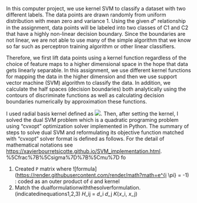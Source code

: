 
In this computer project, we use kernel SVM to classify a dataset with two different labels. The data points are drawn randomly from uniform distribution with mean zero and variance 1. Using the given 𝑑" relationship in the assignment, data points will be labeled into two classes of C1 and C2 that have a highly non-linear decision boundary. Since the boundaries are not linear, we are not able to use many of the simple algorithm that we know so far such as perceptron training algorithm or other linear classifiers.

Therefore, we first lift data points using a kernel function regardless of the choice of feature maps to a higher dimensional space in the hope that data gets linearly separable. In this assignment, we use different kernel functions for mapping the data in the higher dimension and then we use support vector machine (SVM) algorithm to classify the data. In addition, we calculate the half spaces (decision boundaries) both analytically using the contours of discriminate functions as well as calculating decision boundaries numerically by approximation these functions.

I used radial basis kernel defined as <img src="https://render.githubusercontent.com/render/math?math=e^\frac{||X_i - x_j||}{1}">. Then, after setting the kernel, I solved the dual SVM problem which is a quadratic programing problem using “cvxopt” optimization solver implemented in Python. The summary of steps to solve dual SVM and reformulating its objective function matched with “cvxopt” solver format is defined as follows. For the detail of mathematical notations see <https://xavierbourretsicotte.github.io/SVM_implementation.html>.
%5Cfrac%7B%5Csigma%7D%7B%5Cmu%7D fo


1. Created ```P``` matrix where ![formula](https://render.githubusercontent.com/render/math?math=e^{i \pi} = -1) : coded as an outer product of ```d``` and kernel
2. Match the dualformulationwiththesolverformulation.(indicatedinequations1,2,3)
𝐻_ij  = 𝑑_i 𝑑_j 𝐾(𝑥_i, 𝑥_j)
